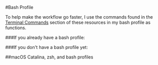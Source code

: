 #Bash Profile

To help make the workflow go faster, I use the commands found in the [Terminal Commands](https://github.com/iMatthewCM/RollYourOwnConfigProfile/tree/master/Terminal%20Commands) section of these resources in my bash profile as functions.

###If you already have a bash profile:

<instructions to come>

###If you don't have a bash profile yet:

<instructions to come>

##macOS Catalina, zsh, and bash profiles

<instructions to come>
